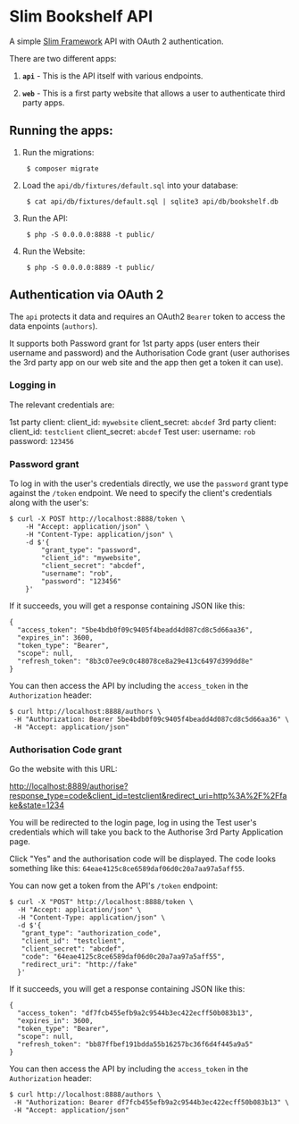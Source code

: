 # Slim Bookshelf API

A simple [Slim Framework][1] API with OAuth 2 authentication.

[1]: https://www.slimframework.com


There are two different apps:

1. **`api`** - This is the API itself with various endpoints.

2. **`web`** - This is a first party website that allows a user to authenticate third party apps.


## Running the apps:

1. Run the migrations:

        $ composer migrate

2. Load the `api/db/fixtures/default.sql` into your database:

        $ cat api/db/fixtures/default.sql | sqlite3 api/db/bookshelf.db

3. Run the API:

        $ php -S 0.0.0.0:8888 -t public/

4. Run the Website:

        $ php -S 0.0.0.0:8889 -t public/

## Authentication via OAuth 2

The `api` protects it data and requires an OAuth2 `Bearer` token to access the
data enpoints (`authors`).

It supports both Password grant for 1st party apps (user enters their username
and password) and the Authorisation Code grant (user authorises the 3rd party 
app on our web site and the app then get a token it can use).

### Logging in

The relevant credentials are:

1st party client: client_id: `mywebsite` client_secret: `abcdef`
3rd party client: client_id: `testclient` client_secret: `abcdef`
Test user: username: `rob` password: `123456`

### Password grant

To log in with the user's credentials directly, we use the `password`
grant type against the `/token` endpoint. We need to specify the client's
credentials along with the user's:

    $ curl -X POST http://localhost:8888/token \
        -H "Accept: application/json" \
        -H "Content-Type: application/json" \
        -d $'{
            "grant_type": "password",
            "client_id": "mywebsite",
            "client_secret": "abcdef",
            "username": "rob",
            "password": "123456"
        }'
        

If it succeeds, you will get a response containing JSON like this:

    {
      "access_token": "5be4bdb0f09c9405f4beadd4d087cd8c5d66aa36",
      "expires_in": 3600,
      "token_type": "Bearer",
      "scope": null,
      "refresh_token": "8b3c07ee9c0c48078ce8a29e413c6497d399dd8e"
    }


You can then access the API by including the `access_token` in the 
`Authorization` header:

    $ curl http://localhost:8888/authors \
     -H "Authorization: Bearer 5be4bdb0f09c9405f4beadd4d087cd8c5d66aa36" \
     -H "Accept: application/json"


### Authorisation Code grant

Go the website with this URL:

[http://localhost:8889/authorise?response_type=code&client_id=testclient&redirect_uri=http%3A%2F%2Ffake&state=1234][2]

You will be redirected to the login page, log in using the Test user's credentials
which will take you back to the Authorise 3rd Party Application page.

Click "Yes" and the authorisation code will be displayed. The code looks something
like this: `64eae4125c8ce6589daf06d0c20a7aa97a5aff55`.

You can now get a token from the API's `/token` endpoint:


    $ curl -X "POST" http://localhost:8888/token \
      -H "Accept: application/json" \
      -H "Content-Type: application/json" \
      -d $'{
       "grant_type": "authorization_code",
       "client_id": "testclient",
       "client_secret": "abcdef",
       "code": "64eae4125c8ce6589daf06d0c20a7aa97a5aff55",
       "redirect_uri": "http://fake"
      }'

If it succeeds, you will get a response containing JSON like this:

    {
      "access_token": "df7fcb455efb9a2c9544b3ec422ecff50b083b13",
      "expires_in": 3600,
      "token_type": "Bearer",
      "scope": null,
      "refresh_token": "bb87ffbef191bdda55b16257bc36f6d4f445a9a5"
    }

You can then access the API by including the `access_token` in the 
`Authorization` header:

    $ curl http://localhost:8888/authors \
     -H "Authorization: Bearer df7fcb455efb9a2c9544b3ec422ecff50b083b13" \
     -H "Accept: application/json"


[2]: http://localhost:8889/authorise?response_type=code&client_id=testclient&redirect_uri=http%3A%2F%2Ffake&state=1234



